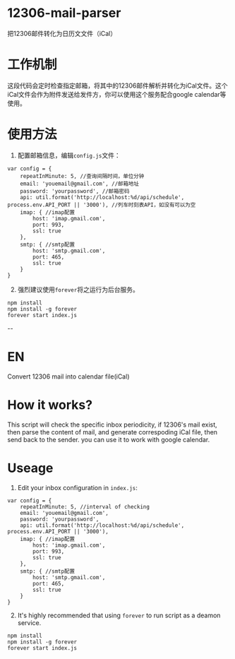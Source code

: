 # 12306-mail-parser
把12306邮件转化为日历文文件（iCal）
# 工作机制
这段代码会定时检查指定邮箱，将其中的12306邮件解析并转化为iCal文件。这个iCal文件会作为附件发送给发件方，你可以使用这个服务配合google calendar等使用。
# 使用方法
1. 配置邮箱信息，编辑`config.js`文件：
```
var config = {
    repeatInMinute: 5, //查询间隔时间，单位分钟
    email: 'youemail@gmail.com', //邮箱地址
    password: 'yourpassword', //邮箱密码
    api: util.format('http://localhost:%d/api/schedule', process.env.API_PORT || '3000'), //列车时刻表API，如没有可以为空
    imap: { //imap配置
        host: 'imap.gmail.com',
        port: 993,
        ssl: true
    },
    smtp: { //smtp配置
        host: 'smtp.gmail.com',
        port: 465,
        ssl: true
    }
}
```

2. 强烈建议使用`forever`将之运行为后台服务。
```
npm install
npm install -g forever
forever start index.js
```
--
# EN
Convert 12306 mail into calendar file(iCal)

# How it works?
This script will check the specific inbox periodicity, if 12306's mail exist, then parse the content of mail, and generate correspoding iCal file, then send back to the sender. you can use it to work with google calendar.

# Useage
1. Edit your inbox configuration in `index.js`:
```
var config = {
    repeatInMinute: 5, //interval of checking
    email: 'youemail@gmail.com',
    password: 'yourpassword',
    api: util.format('http://localhost:%d/api/schedule', process.env.API_PORT || '3000'),
    imap: { //imap配置
        host: 'imap.gmail.com',
        port: 993,
        ssl: true
    },
    smtp: { //smtp配置
        host: 'smtp.gmail.com',
        port: 465,
        ssl: true
    }
}
```
2. It's highly recommended that using `forever` to run script as a deamon service.
```
npm install
npm install -g forever
forever start index.js
```

